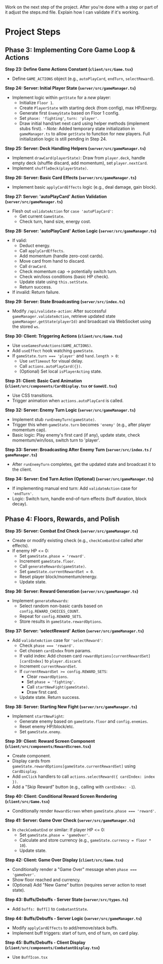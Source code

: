 Work on the next step of the project. After you're done with a step or part of it adjust the steps.md file.
Explain how I can validate if it's working. 

# Project Steps
## Phase 3: Implementing Core Game Loop & Actions
**Step 23: Define Game Actions Constant (`client/src/Game.tsx`)**
   - Define `GAME_ACTIONS` object (e.g., `autoPlayCard`, `endTurn`, `selectReward`).

**Step 24: Server: Initial Player State (`server/src/gameManager.ts`)**
   - Implement logic within `getState` for a *new* player:
     - Initialize `Floor 1`.
     - Create `PlayerState` with starting deck (from config), max HP/Energy.
     - Generate first `EnemyState` based on Floor 1 config.
     - Set `phase: 'fighting'`, `turn: 'player'`.
     - Draw initial hand/set next card using helper methods (implement stubs first).
    - *Note:* Added temporary state initialization in `gameManager.ts` to allow `getState` to function for new players. Full initialization logic is still pending in Step 24.

**Step 25: Server: Deck Handling Helpers (`server/src/gameManager.ts`)**
   - Implement `drawCard(playerState)`: Draw from `player.deck`, handle empty deck (shuffle discard, add momentum), set `player.nextCard`.
   - Implement `shuffleDeck(playerState)`.

**Step 26: Server: Basic Card Effects (`server/src/gameManager.ts`)**
   - Implement basic `applyCardEffects` logic (e.g., deal damage, gain block).

**Step 27: Server: 'autoPlayCard' Action Validation (`server/src/gameManager.ts`)**
   - Flesh out `validateAction` for `case 'autoPlayCard'`:
     - Get current `GameState`.
     - Check turn, hand size, energy cost.

**Step 28: Server: 'autoPlayCard' Action Logic (`server/src/gameManager.ts`)**
   - If valid:
     - Deduct energy.
     - Call `applyCardEffects`.
     - Add momentum (handle zero-cost cards).
     - Move card from hand to discard.
     - Call `drawCard`.
     - Check momentum cap -> potentially switch turn.
     - Check win/loss conditions (basic HP check).
     - Update state using `this.setState`.
     - Return success.
   - If invalid: Return failure.

**Step 29: Server: State Broadcasting (`server/src/index.ts`)**
   - Modify `/api/validate-action`: After successful `gameManager.validateAction`, retrieve updated state `gameManager.getState(playerId)` and broadcast via WebSocket using the stored `ws`.

**Step 30: Client: Triggering Actions (`client/src/Game.tsx`)**
   - Use `useGamesFunActions(GAME_ACTIONS)`.
   - Add `useEffect` hook watching `gameState`.
   - If `gameState.turn === 'player'` and `hand.length > 0`:
     - Use `setTimeout` for visual delay.
     - Call `actions.autoPlayCard({})`.
     - (Optional) Set local `isPlayerActing` state.

**Step 31: Client: Basic Card Animation (`client/src/components/CardDisplay.tsx` or `GameUI.tsx`)**
   - Use CSS transitions.
   - Trigger animation when `actions.autoPlayCard` is called.

**Step 32: Server: Enemy Turn Logic (`server/src/gameManager.ts`)**
   - Implement stub `runEnemyTurn(gameState)`.
   - Trigger this when `gameState.turn` becomes `'enemy'` (e.g., after player momentum cap).
   - Basic logic: Play enemy's first card (if any), update state, check momentum/win/loss, switch turn to 'player'.

**Step 33: Server: Broadcasting After Enemy Turn (`server/src/index.ts` / `gameManager.ts`)**
   - After `runEnemyTurn` completes, get the updated state and broadcast it to the client.

**Step 34: Server: End Turn Action (Optional) (`server/src/gameManager.ts`)**
   - If implementing manual end turn: Add `validateAction` case for `'endTurn'`.
   - Logic: Switch turn, handle end-of-turn effects (buff duration, block decay).

## Phase 4: Floors, Rewards, and Polish

**Step 35: Server: Combat End Check (`server/src/gameManager.ts`)**
   - Create or modify existing check (e.g., `checkCombatEnd` called after effects).
   - If enemy HP <= 0:
     - Set `gameState.phase = 'reward'`.
     - Increment `gameState.floor`.
     - Call `generateRewards(gameState)`.
     - Set `gameState.currentRewardSet = 0`.
     - Reset player block/momentum/energy.
     - Update state.

**Step 36: Server: Reward Generation (`server/src/gameManager.ts`)**
   - Implement `generateRewards`:
     - Select random non-basic cards based on `config.REWARD_CHOICES_COUNT`.
     - Repeat for `config.REWARD_SETS`.
     - Store results in `gameState.rewardOptions`.

**Step 37: Server: 'selectReward' Action (`server/src/gameManager.ts`)**
   - Add `validateAction` case for `'selectReward'`:
     - Check `phase === 'reward'`.
     - Get chosen `cardIndex` from params.
     - If valid index: Add chosen card `rewardOptions[currentRewardSet][cardIndex]` to `player.discard`.
     - Increment `currentRewardSet`.
     - If `currentRewardSet >= config.REWARD_SETS`:
       - Clear `rewardOptions`.
       - Set `phase = 'fighting'`.
       - Call `startNewFight(gameState)`.
       - Draw first card.
     - Update state. Return success.

**Step 38: Server: Starting New Fight (`server/src/gameManager.ts`)**
   - Implement `startNewFight`:
     - Generate enemy based on `gameState.floor` and `config.enemies`.
     - Reset enemy HP/block/etc.
     - Set `gameState.enemy`.

**Step 39: Client: Reward Screen Component (`client/src/components/RewardScreen.tsx`)**
   - Create component.
   - Display cards from `gameState.rewardOptions[gameState.currentRewardSet]` using `CardDisplay`.
   - Add `onClick` handlers to call `actions.selectReward({ cardIndex: index })`.
   - Add a "Skip Reward" button (e.g., calling with `cardIndex: -1`).

**Step 40: Client: Conditional Reward Screen Rendering (`client/src/Game.tsx`)**
   - Conditionally render `RewardScreen` when `gameState.phase === 'reward'`.

**Step 41: Server: Game Over Check (`server/src/gameManager.ts`)**
   - In `checkCombatEnd` or similar: If player HP <= 0:
     - Set `gameState.phase = 'gameOver'`.
     - Calculate and store currency (e.g., `gameState.currency = floor * 10`).
     - Update state.

**Step 42: Client: Game Over Display (`client/src/Game.tsx`)**
   - Conditionally render a "Game Over" message when `phase === 'gameOver'`.
   - Show floor reached and currency.
   - (Optional) Add "New Game" button (requires server action to reset state).

**Step 43: Buffs/Debuffs - Server State (`server/src/types.ts`)**
   - Add `buffs: Buff[]` to `CombatantState`.

**Step 44: Buffs/Debuffs - Server Logic (`server/src/gameManager.ts`)**
   - Modify `applyCardEffects` to add/remove/stack buffs.
   - Implement buff triggers: start of turn, end of turn, on card play.

**Step 45: Buffs/Debuffs - Client Display (`client/src/components/CombatantDisplay.tsx`)**
   - Use `BuffIcon.tsx`